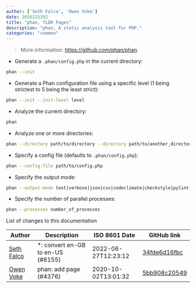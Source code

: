 ```yaml
---
author: ['Seth Falco', 'Owen Voke']
date: 1656325392
title: "phan, TLDR Pages"
description: "phan, A static analysis tool for PHP."
categories: "common"
---
```

> More information: <https://github.com/phan/phan>.

- Generate a `.phan/config.php` in the current directory:

```bash
phan --init
```

- Generate a Phan configuration file using a specific level (1 being strictest to 5 being the least strict):

```bash
phan --init --init-level level
```

- Analyze the current directory:

```bash
phan
```

- Analyze one or more directories:

```bash
phan --directory path/to/directory --directory path/to/another_directory
```

- Specify a config file (defaults to `.phan/config.php`):

```bash
phan --config-file path/to/config.php
```

- Specify the output mode:

```bash
phan --output-mode text|verbose|json|csv|codeclimate|checkstyle|pylint|html
```

- Specify the number of parallel processes:

```bash
phan --processes number_of_processes
```
List of changes to this documentation


Author | Description | ISO 8601 Date | GitHub link
------|-----|-----|-----
[Seth Falco](mailto:seth@falco.fun) | *: convert en-GB to en-US (#8155) | 2022-06-27T12:23:12 | [34fde6d16fbc](https://github.com/tldr-pages/tldr/commit/34fde6d16fbc0a3c45fff5903f0fc2597547b1bb)
[Owen Voke](mailto:development@voke.dev) | phan: add page (#4376) | 2020-10-02T13:01:32 | [5bb908c20549](https://github.com/tldr-pages/tldr/commit/5bb908c20549e6df890293ac3e23739880cfe241)

